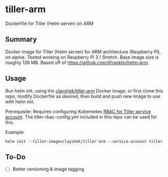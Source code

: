 # tiller-arm
Dockerfile for Tiller (Helm server) on ARM

## Summary

Docker image for Tiller (Helm server) for ARM architecture (Raspberry Pi), on alpine. Tested working on Raspberry Pi 3 / Stretch. Base image size is roughly 126 MB. Based off of https://github.com/ljfranklin/helm-arm.

## Usage

Run helm init, using the <a href="https://cloud.docker.com/repository/docker/clayshek/tiller-arm">clayshek/tiller-arm</a> Docker image, or first clone this repo, modify Dockerfile as desired, then build and push new image to use with helm init. 

Prerequisite: Requires configuring Kubernetes <a href="https://docs.helm.sh/using_helm/#role-based-access-control">RBAC for Tiller service account</a>. The tiller-rbac-config.yml included in this repo can be used for this.

Example:

`helm init --tiller-image=clayshek/tiller-arm --service-account tiller`

## To-Do

 - [ ] Better versioning & image tagging
